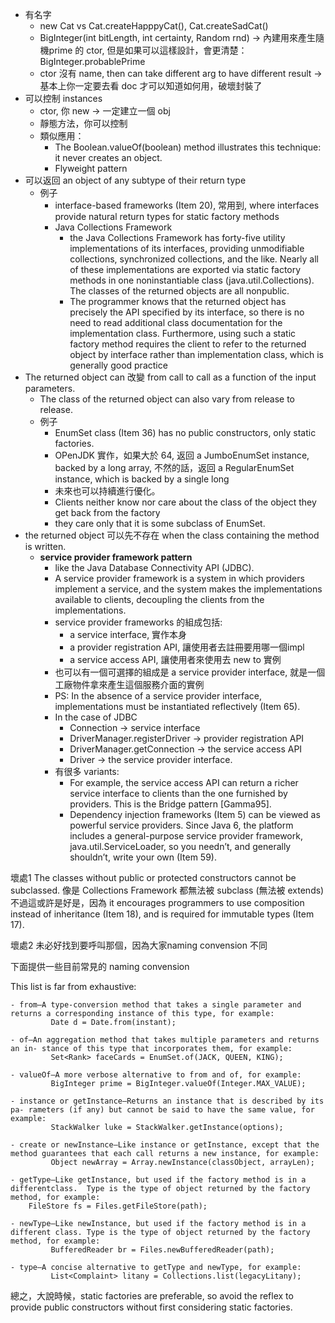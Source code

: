 - 有名字
	- new Cat vs  Cat.createHapppyCat(), Cat.createSadCat()
	- BigInteger(int bitLength, int certainty, Random rnd) -> 內建用來產生隨機prime 的 ctor, 但是如果可以這樣設計，會更清楚：BigInteger.probablePrime
	- ctor 沒有 name, then can take different arg to have different result -> 基本上你一定要去看 doc 才可以知道如何用，破壞封裝了
- 可以控制 instances
	- ctor, 你 new -> 一定建立一個 obj
	- 靜態方法，你可以控制
	- 類似應用：
		- The Boolean.valueOf(boolean) method illustrates this technique: it never creates an object. 
		- Flyweight pattern
- 可以返回 an object of any subtype of their return type
	- 例子 
		- interface-based frameworks (Item 20), 常用到, where interfaces provide natural return types for static factory methods
		- Java Collections Framework
			- the Java Collections Framework has forty-five utility implementations of its interfaces, providing unmodifiable collections, synchronized collections, and the like. Nearly all of these implementations are exported via static factory methods in one noninstantiable class (java.util.Collections). The classes of the returned objects are all nonpublic.
			- The programmer knows that the returned object has precisely the API specified by its interface, so there is no need to read additional class documentation for the implementation class. Furthermore, using such a static factory method requires the client to refer to the returned object by interface rather than implementation class, which is generally good practice
- The returned object can 改變 from call to call as a function of the input parameters.
	- The class of the returned object can also vary from release to release.
	- 例子
		- EnumSet class (Item 36) has no public constructors, only static factories.
		- OPenJDK 實作，如果大於 64, 返回 a JumboEnumSet instance, backed by a long array, 不然的話，返回  a RegularEnumSet instance, which is backed by a single long
		- 未來也可以持續進行優化。
		- Clients neither know nor care about the class of the object they get back from the factory
		- they care only that it is some subclass of EnumSet.
- the returned object 可以先不存在 when the class containing the method is written.
	- **service provider framework pattern**
		- like the Java Database Connectivity API (JDBC). 
		- A service provider framework is a system in which providers implement a service, and the system makes the implementations available to clients, decoupling the clients from the implementations.
		- service provider frameworks 的組成包括: 
			- a service interface, 實作本身
			- a provider registration API, 讓使用者去註冊要用哪一個impl
			- a service access API, 讓使用者來使用去 new to 實例 
		- 也可以有一個可選擇的組成是 a service provider interface, 就是一個工廠物件拿來產生這個服務介面的實例
		- PS: In the absence of a service provider interface, implementations must be instantiated reflectively (Item 65). 
		- In the case of JDBC
			- Connection -> service interface
			- DriverManager.registerDriver  -> provider registration API
			- DriverManager.getConnection  -> the service access API
			- Driver  -> the service provider interface.
		- 有很多 variants:
			- For example, the service access API can return a richer service interface to clients than the one furnished by providers. This is the Bridge pattern [Gamma95].
			- Dependency injection frameworks (Item 5) can be viewed as powerful service providers. Since Java 6, the platform includes a general-purpose service provider framework, java.util.ServiceLoader, so you needn’t, and generally shouldn’t, write your own (Item 59).

壞處1
The classes without public or protected constructors cannot be subclassed. 
像是 Collections Framework 都無法被 subclass (無法被 extends)
不過這或許是好是，因為 it encourages programmers to use composition instead of inheritance (Item 18), and is required for immutable types (Item 17).


壞處2
未必好找到要呼叫那個，因為大家naming convension 不同

下面提供一些目前常見的 naming convension

This list is far from exhaustive:
```
- from—A type-conversion method that takes a single parameter and returns a corresponding instance of this type, for example:
         Date d = Date.from(instant);
    
- of—An aggregation method that takes multiple parameters and returns an in- stance of this type that incorporates them, for example:
         Set<Rank> faceCards = EnumSet.of(JACK, QUEEN, KING);
    
- valueOf—A more verbose alternative to from and of, for example:
         BigInteger prime = BigInteger.valueOf(Integer.MAX_VALUE);
    
- instance or getInstance—Returns an instance that is described by its pa- rameters (if any) but cannot be said to have the same value, for example:
         StackWalker luke = StackWalker.getInstance(options);
    
- create or newInstance—Like instance or getInstance, except that the method guarantees that each call returns a new instance, for example:
         Object newArray = Array.newInstance(classObject, arrayLen);
    
- getType—Like getInstance, but used if the factory method is in a differentclass.  Type is the type of object returned by the factory method, for example: 
	FileStore fs = Files.getFileStore(path);
    
- newType—Like newInstance, but used if the factory method is in a different class. Type is the type of object returned by the factory method, for example:
         BufferedReader br = Files.newBufferedReader(path);
    
- type—A concise alternative to getType and newType, for example:
         List<Complaint> litany = Collections.list(legacyLitany);
```

總之，大說時候，static factories are preferable, so avoid the reflex to provide public constructors without first considering static factories.